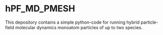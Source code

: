 # hPF_MD_PMESH
This depository contains a simple python-code for running hybrid particle-field molecular dynamics monoatom particles of up to two species. 
